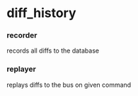 # diff_history

### recorder
records all diffs to the database

### replayer
replays diffs to the bus on given command
